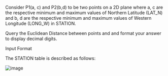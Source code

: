 Consider P1(a, c) and P2(b,d) to be two points on a 2D plane where a, c are the respective minimum and maximum values of Northern Latitude (LAT_N) and b, d are the respective minimum and maximum values of Western Longitude (LONG_W) in STATION.

Query the Euclidean Distance between points and and format your answer to display decimal digits.

Input Format

The STATION table is described as follows:

![image](https://github.com/user-attachments/assets/983baf29-a20e-468e-8460-63f57a65a2cd)
